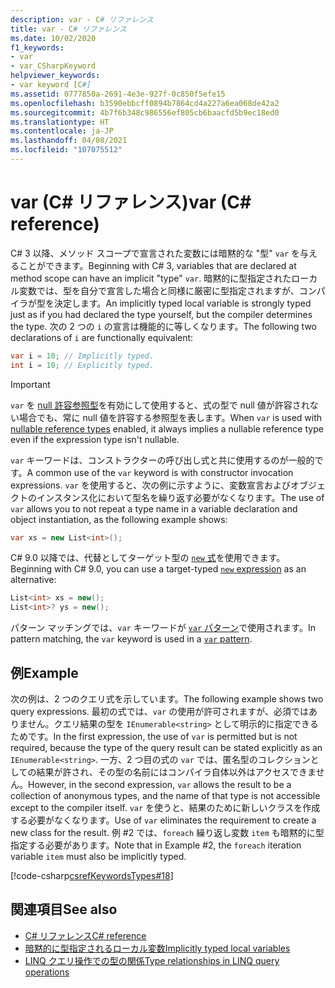 ```yaml
---
description: var - C# リファレンス
title: var - C# リファレンス
ms.date: 10/02/2020
f1_keywords:
- var
- var_CSharpKeyword
helpviewer_keywords:
- var keyword [C#]
ms.assetid: 0777850a-2691-4e3e-927f-0c850f5efe15
ms.openlocfilehash: b3590ebbcff0894b7864cd4a227a6ea068de42a2
ms.sourcegitcommit: 4b7f6b348c986556ef805cb6baacfd5b9ec18ed0
ms.translationtype: HT
ms.contentlocale: ja-JP
ms.lasthandoff: 04/08/2021
ms.locfileid: "107075512"
---
```

# <a name="var-c-reference"></a><span data-ttu-id="19b88-103">var (C# リファレンス)</span><span class="sxs-lookup"><span data-stu-id="19b88-103">var (C# reference)</span></span>

<span data-ttu-id="19b88-104">C# 3 以降、メソッド スコープで宣言された変数には暗黙的な "型" `var` を与えることができます。</span><span class="sxs-lookup"><span data-stu-id="19b88-104">Beginning with C# 3, variables that are declared at method scope can have an implicit "type" `var`.</span></span> <span data-ttu-id="19b88-105">暗黙的に型指定されたローカル変数では、型を自分で宣言した場合と同様に厳密に型指定されますが、コンパイラが型を決定します。</span><span class="sxs-lookup"><span data-stu-id="19b88-105">An implicitly typed local variable is strongly typed just as if you had declared the type yourself, but the compiler determines the type.</span></span> <span data-ttu-id="19b88-106">次の 2 つの `i` の宣言は機能的に等しくなります。</span><span class="sxs-lookup"><span data-stu-id="19b88-106">The following two declarations of `i` are functionally equivalent:</span></span>

```csharp
var i = 10; // Implicitly typed.
int i = 10; // Explicitly typed.
```

> [!IMPORTANT]
> <span data-ttu-id="19b88-107">`var` を [null 許容参照型](../builtin-types/nullable-reference-types.md)を有効にして使用すると、式の型で null 値が許容されない場合でも、常に null 値を許容する参照型を表します。</span><span class="sxs-lookup"><span data-stu-id="19b88-107">When `var` is used with [nullable reference types](../builtin-types/nullable-reference-types.md) enabled, it always implies a nullable reference type even if the expression type isn't nullable.</span></span>

<span data-ttu-id="19b88-108">`var` キーワードは、コンストラクターの呼び出し式と共に使用するのが一般的です。</span><span class="sxs-lookup"><span data-stu-id="19b88-108">A common use of the `var` keyword is with constructor invocation expressions.</span></span> <span data-ttu-id="19b88-109">`var` を使用すると、次の例に示すように、変数宣言およびオブジェクトのインスタンス化において型名を繰り返す必要がなくなります。</span><span class="sxs-lookup"><span data-stu-id="19b88-109">The use of `var` allows you to not repeat a type name in a variable declaration and object instantiation, as the following example shows:</span></span>

```csharp
var xs = new List<int>();
```

<span data-ttu-id="19b88-110">C# 9.0 以降では、代替としてターゲット型の [`new` 式](../operators/new-operator.md)を使用できます。</span><span class="sxs-lookup"><span data-stu-id="19b88-110">Beginning with C# 9.0, you can use a target-typed [`new` expression](../operators/new-operator.md) as an alternative:</span></span>

```csharp
List<int> xs = new();
List<int>? ys = new();
```

<span data-ttu-id="19b88-111">パターン マッチングでは、`var` キーワードが [`var` パターン](../operators/patterns.md#var-pattern)で使用されます。</span><span class="sxs-lookup"><span data-stu-id="19b88-111">In pattern matching, the `var` keyword is used in a [`var` pattern](../operators/patterns.md#var-pattern).</span></span>

## <a name="example"></a><span data-ttu-id="19b88-112">例</span><span class="sxs-lookup"><span data-stu-id="19b88-112">Example</span></span>

<span data-ttu-id="19b88-113">次の例は、2 つのクエリ式を示しています。</span><span class="sxs-lookup"><span data-stu-id="19b88-113">The following example shows two query expressions.</span></span> <span data-ttu-id="19b88-114">最初の式では、`var` の使用が許可されますが、必須ではありません。クエリ結果の型を `IEnumerable<string>` として明示的に指定できるためです。</span><span class="sxs-lookup"><span data-stu-id="19b88-114">In the first expression, the use of `var` is permitted but is not required, because the type of the query result can be stated explicitly as an `IEnumerable<string>`.</span></span> <span data-ttu-id="19b88-115">一方、2 つ目の式の `var` では、匿名型のコレクションとしての結果が許され、その型の名前にはコンパイラ自体以外はアクセスできません。</span><span class="sxs-lookup"><span data-stu-id="19b88-115">However, in the second expression, `var` allows the result to be a collection of anonymous types, and the name of that type is not accessible except to the compiler itself.</span></span> <span data-ttu-id="19b88-116">`var` を使うと、結果のために新しいクラスを作成する必要がなくなります。</span><span class="sxs-lookup"><span data-stu-id="19b88-116">Use of `var` eliminates the requirement to create a new class for the result.</span></span> <span data-ttu-id="19b88-117">例 #2 では、`foreach` 繰り返し変数 `item` も暗黙的に型指定する必要があります。</span><span class="sxs-lookup"><span data-stu-id="19b88-117">Note that in Example #2, the `foreach` iteration variable `item` must also be implicitly typed.</span></span>

[!code-csharp[csrefKeywordsTypes#18](~/samples/snippets/csharp/VS_Snippets_VBCSharp/csrefKeywordsTypes/CS/keywordsTypes.cs#18)]

## <a name="see-also"></a><span data-ttu-id="19b88-118">関連項目</span><span class="sxs-lookup"><span data-stu-id="19b88-118">See also</span></span>

- [<span data-ttu-id="19b88-119">C# リファレンス</span><span class="sxs-lookup"><span data-stu-id="19b88-119">C# reference</span></span>](../index.md)
- [<span data-ttu-id="19b88-120">暗黙的に型指定されるローカル変数</span><span class="sxs-lookup"><span data-stu-id="19b88-120">Implicitly typed local variables</span></span>](../../programming-guide/classes-and-structs/implicitly-typed-local-variables.md)
- [<span data-ttu-id="19b88-121">LINQ クエリ操作での型の関係</span><span class="sxs-lookup"><span data-stu-id="19b88-121">Type relationships in LINQ query operations</span></span>](../../programming-guide/concepts/linq/type-relationships-in-linq-query-operations.md)

